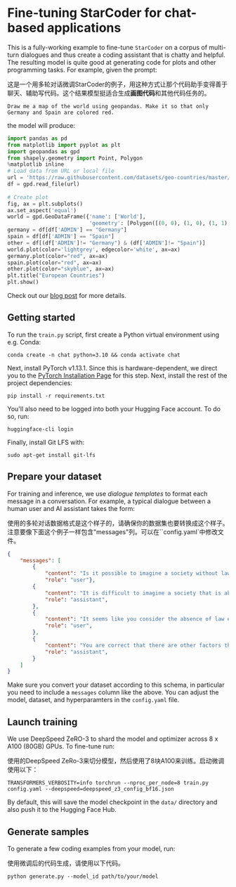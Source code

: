 # Fine-tuning StarCoder for chat-based applications

This is a fully-working example to fine-tune `StarCoder` on a corpus of multi-turn dialogues and thus create a coding assistant that is chatty and helpful. The resulting model is quite good at generating code for plots and other programming tasks. For example, given the prompt:

这是一个用多轮对话微调StarCoder的例子，用这种方式让那个代码助手变得善于聊天、辅助写代码。这个结果模型挺适合生成**画图代码**和其他代码任务的。
```
Draw me a map of the world using geopandas. Make it so that only Germany and Spain are colored red.
```

the model will produce:

```python
import pandas as pd
from matplotlib import pyplot as plt
import geopandas as gpd
from shapely.geometry import Point, Polygon
%matplotlib inline
# Load data from URL or local file
url = 'https://raw.githubusercontent.com/datasets/geo-countries/master/data/countries.geojson'
df = gpd.read_file(url)
 
# Create plot
fig, ax = plt.subplots()
ax.set_aspect('equal')
world = gpd.GeoDataFrame({'name': ['World'],
                          'geometry': [Polygon([(0, 0), (1, 0), (1, 1), (0, 1)])]})
germany = df[df['ADMIN'] == "Germany"]
spain = df[df['ADMIN'] == "Spain"]
other = df[(df['ADMIN']!= "Germany") & (df['ADMIN']!= "Spain")]
world.plot(color='lightgrey', edgecolor='white', ax=ax)
germany.plot(color="red", ax=ax)
spain.plot(color="red", ax=ax)
other.plot(color="skyblue", ax=ax)
plt.title("European Countries")
plt.show()
```

Check out our [blog post](https://huggingface.co/blog/starchat-alpha) for more details.

## Getting started

To run the `train.py` script, first create a Python virtual environment using e.g. Conda:

```shell
conda create -n chat python=3.10 && conda activate chat
```

Next, install PyTorch v1.13.1. Since this is hardware-dependent, we direct you to the [PyTorch Installation Page](https://pytorch.org/get-started/previous-versions/#v1131) for this step. Next, install the rest of the project dependencies:

```shell
pip install -r requirements.txt
```

You'll also need to be logged into both your Hugging Face account. To do so, run:

```shell
huggingface-cli login
```

Finally, install Git LFS with:

```shell
sudo apt-get install git-lfs
```

## Prepare your dataset

For training and inference, we use _dialogue templates_ to format each message in a conversation. For example, a typical dialogue between a human user and AI assistant takes the form:

使用的多轮对话数据格式是这个样子的，请确保你的数据集也要转换成这个样子。注意要像下面这个例子一样包含"messages"列。可以在``config.yaml`中修改文件。
```json
{
    "messages": [
        {
            "content": "Is it possible to imagine a society without law?", 
            "role": "user"},
        {
            "content": "It is difficult to imagine a society that is able to be maintained without any semblance of Law.",
            "role": "assistant",
        },
        {
            "content": "It seems like you consider the absence of law equal to the absence of anything that could guide the behaviour of the individual.",
            "role": "user",
        },
        {
            "content": "You are correct that there are other factors that can guide behavior in a society and play a role in shaping individuals' behavior and interactions with each other. However, even in societies where these factors are present, laws still serve an important role in maintaining social order and resolving conflicts.",
            "role": "assistant",
        }
    ]
}
```

Make sure you convert your dataset according to this schema, in particular you need to include a `messages` column like the above. You can adjust the model, dataset, and hyperparamters in the `config.yaml` file.

## Launch training

We use DeepSpeed ZeRO-3 to shard the model and optimizer across 8 x A100 (80GB) GPUs. To fine-tune run:

使用的DeepSpeed ZeRo-3来切分模型，然后使用了8块A100来训练。启动微调使用以下：

```
TRANSFORMERS_VERBOSITY=info torchrun --nproc_per_node=8 train.py config.yaml --deepspeed=deepspeed_z3_config_bf16.json
```

By default, this will save the model checkpoint in the `data/` directory and also push it to the Hugging Face Hub.


## Generate samples

To generate a few coding examples from your model, run:

使用微调后的代码生成，请使用以下代码。

```shell
python generate.py --model_id path/to/your/model
```

